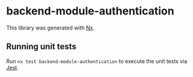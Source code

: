 # backend-module-authentication

This library was generated with [Nx](https://nx.dev).

## Running unit tests

Run `nx test backend-module-authentication` to execute the unit tests via [Jest](https://jestjs.io).
